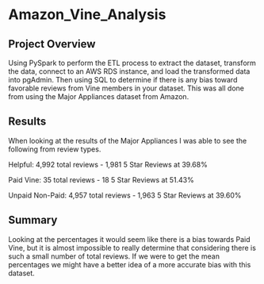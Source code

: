 # Amazon_Vine_Analysis

## Project Overview 

Using PySpark to perform the ETL process to extract the dataset, transform the data, connect to an AWS RDS instance, and load the transformed data into pgAdmin. Then using SQL to determine if there is any bias toward favorable reviews from Vine members in your dataset. This was all done from using the Major Appliances dataset from Amazon.

## Results
When looking at the results of the Major Appliances I was able to see the following from review types.

Helpful: 4,992 total reviews - 1,981 5 Star Reviews at 39.68%

Paid Vine: 35 total reviews - 18 5 Star Reviews at 51.43%

Unpaid Non-Paid: 4,957 total reviews - 1,963 5 Star Reviews at 39.60%

## Summary
Looking at the percentages it would seem like there is a bias towards Paid Vine, but it is almost impossible to really determine that considering there is such a small number of total reviews. If we were to get the mean percentages we might have a better idea of a more accurate bias with this dataset. 
